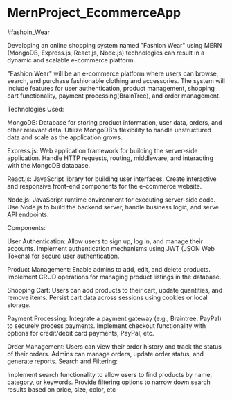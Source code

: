 # MernProject_EcommerceApp
#fashoin_Wear

Developing an online shopping system named "Fashion Wear" using MERN (MongoDB, Express.js, React.js, Node.js) technologies can result in a dynamic and scalable e-commerce platform.

"Fashion Wear" will be an e-commerce platform where users can browse, search, and purchase fashionable clothing and accessories. The system will include features for user authentication, product management, shopping cart functionality, payment processing(BrainTree), and order management.

Technologies Used:

MongoDB:
Database for storing product information, user data, orders, and other relevant data.
Utilize MongoDB's flexibility to handle unstructured data and scale as the application grows.

Express.js:
Web application framework for building the server-side application.
Handle HTTP requests, routing, middleware, and interacting with the MongoDB database.

React.js:
JavaScript library for building user interfaces.
Create interactive and responsive front-end components for the e-commerce website.

Node.js:
JavaScript runtime environment for executing server-side code.
Use Node.js to build the backend server, handle business logic, and serve API endpoints.

Components:

User Authentication:
Allow users to sign up, log in, and manage their accounts.
Implement authentication mechanisms using JWT (JSON Web Tokens) for secure user authentication.

Product Management:
Enable admins to add, edit, and delete products.
Implement CRUD operations for managing product listings in the database.

Shopping Cart:
Users can add products to their cart, update quantities, and remove items.
Persist cart data across sessions using cookies or local storage.

Payment Processing:
Integrate a payment gateway (e.g., Braintree, PayPal) to securely process payments.
Implement checkout functionality with options for credit/debit card payments, PayPal, etc.

Order Management:
Users can view their order history and track the status of their orders.
Admins can manage orders, update order status, and generate reports.
Search and Filtering:

Implement search functionality to allow users to find products by name, category, or keywords.
Provide filtering options to narrow down search results based on price, size, color, etc

